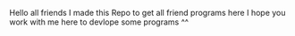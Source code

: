 Hello all friends
I made this Repo to get all friend programs here 
I hope you work with me here to devlope some programs ^^